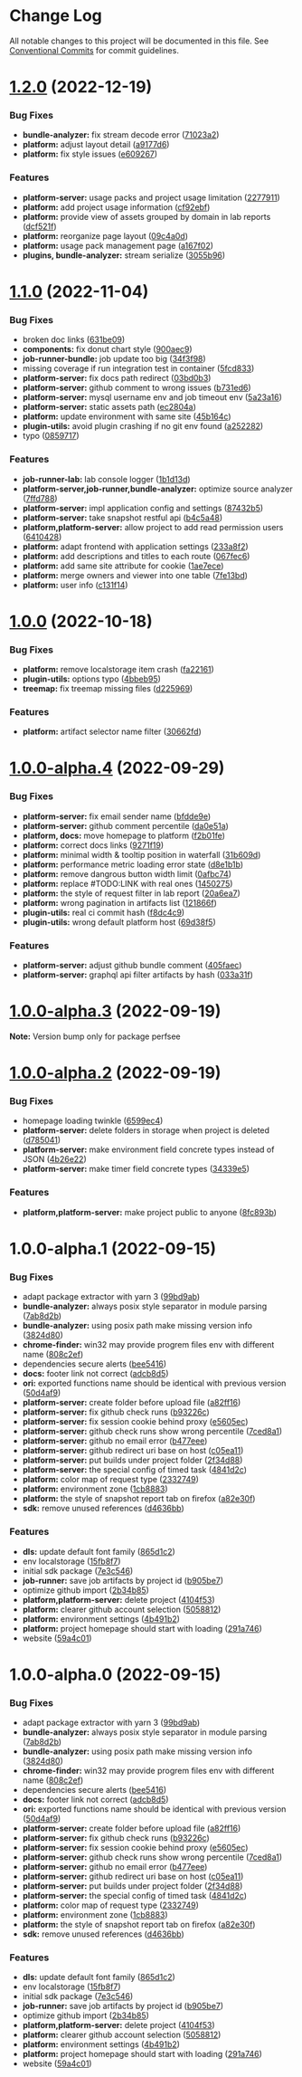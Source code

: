 # Change Log

All notable changes to this project will be documented in this file.
See [Conventional Commits](https://conventionalcommits.org) for commit guidelines.

# [1.2.0](https://github.com/perfsee/perfsee/compare/v1.1.1...v1.2.0) (2022-12-19)

### Bug Fixes

- **bundle-analyzer:** fix stream decode error ([71023a2](https://github.com/perfsee/perfsee/commit/71023a21903e8d2f78b2b25ec9a5cd7e2ae46cd7))
- **platform:** adjust layout detail ([a9177d6](https://github.com/perfsee/perfsee/commit/a9177d6758bb535de2af34f50ef8e18892e9204e))
- **platform:** fix style issues ([e609267](https://github.com/perfsee/perfsee/commit/e609267a5e19a6de15e1cfaffa3c3c7894b8c881))

### Features

- **platform-server:** usage packs and project usage limitation ([2277911](https://github.com/perfsee/perfsee/commit/2277911471a0d21092b19959b161787ebff393d3))
- **platform:** add project usage information ([cf92ebf](https://github.com/perfsee/perfsee/commit/cf92ebfe3cf5dae5299f6c738e9060f0acf15a58))
- **platform:** provide view of assets grouped by domain in lab reports ([dcf521f](https://github.com/perfsee/perfsee/commit/dcf521f577729fe795be8056850af04750ab24c1))
- **platform:** reorganize page layout ([09c4a0d](https://github.com/perfsee/perfsee/commit/09c4a0d3ae26aa52a7dc5934058fdada75e67e4e))
- **platform:** usage pack management page ([a167f02](https://github.com/perfsee/perfsee/commit/a167f02555f4e3e8a51e8049ccd9ca5d2b183f1b))
- **plugins, bundle-analyzer:** stream serialize ([3055b96](https://github.com/perfsee/perfsee/commit/3055b96efd2141ad461cb23f5ff4402162a0cfa3))

# [1.1.0](https://github.com/perfsee/perfsee/compare/v1.0.0...v1.1.0) (2022-11-04)

### Bug Fixes

- broken doc links ([631be09](https://github.com/perfsee/perfsee/commit/631be095cb66aab9e3616f771b3374dfe35fa652))
- **components:** fix donut chart style ([900aec9](https://github.com/perfsee/perfsee/commit/900aec903905f41bff53e239f44e1f9f0d9f660e))
- **job-runner-bundle:** job update too big ([34f3f98](https://github.com/perfsee/perfsee/commit/34f3f98fc4e6abdfe86afb70efff6144153b105e))
- missing coverage if run integration test in container ([5fcd833](https://github.com/perfsee/perfsee/commit/5fcd8333cabec9d818cd336327c7c2df933ba376))
- **platform-server:** fix docs path redirect ([03bd0b3](https://github.com/perfsee/perfsee/commit/03bd0b34dc25c8ce9eec58732269b3f3558317c7))
- **platform-server:** github comment to wrong issues ([b731ed6](https://github.com/perfsee/perfsee/commit/b731ed660914218f2d11e99eee1411e8717138ef))
- **platform-server:** mysql username env and job timeout env ([5a23a16](https://github.com/perfsee/perfsee/commit/5a23a16faa7be98320430d15084ebf2b2d411284))
- **platform-server:** static assets path ([ec2804a](https://github.com/perfsee/perfsee/commit/ec2804a67bb115cb0387c6a82cb29593f44e19cf))
- **platform:** update environment with same site ([45b164c](https://github.com/perfsee/perfsee/commit/45b164c059445bf5374dede3397ed91247214a71))
- **plugin-utils:** avoid plugin crashing if no git env found ([a252282](https://github.com/perfsee/perfsee/commit/a252282a4d4ecfa78b00b8396239bf9b0a7e0b4f))
- typo ([0859717](https://github.com/perfsee/perfsee/commit/0859717762271d484c03b94f522cdcbfbf41807f))

### Features

- **job-runner-lab:** lab console logger ([1b1d13d](https://github.com/perfsee/perfsee/commit/1b1d13ddb4a72356d810c2756dfb4134ff2c7e91))
- **platform-server,job-runner,bundle-analyzer:** optimize source analyzer ([7ffd788](https://github.com/perfsee/perfsee/commit/7ffd7882d96daf9b716d2e81fbd2d78a2f3c4b9d))
- **platform-server:** impl application config and settings ([87432b5](https://github.com/perfsee/perfsee/commit/87432b584f967b75d4858b4c105a5b796ebf478d))
- **platform-server:** take snapshot restful api ([b4c5a48](https://github.com/perfsee/perfsee/commit/b4c5a48aba4e66f597f618acb611303938d17046))
- **platform,platform-server:** allow project to add read permission users ([6410428](https://github.com/perfsee/perfsee/commit/64104286ca114f7f96097f8bb643439dccf58e1b))
- **platform:** adapt frontend with application settings ([233a8f2](https://github.com/perfsee/perfsee/commit/233a8f2fb09ef50534428fdb3a66dfd9fbb5cc01))
- **platform:** add descriptions and titles to each route ([067fec6](https://github.com/perfsee/perfsee/commit/067fec610146e8fb5194402c01e1884084791e41))
- **platform:** add same site attribute for cookie ([1ae7ece](https://github.com/perfsee/perfsee/commit/1ae7ecee50f8376ab5c525bf8d34de77c4163c63))
- **platform:** merge owners and viewer into one table ([7fe13bd](https://github.com/perfsee/perfsee/commit/7fe13bd12a7e0fa9030bcc46041080ce7f39f841))
- **platform:** user info ([c131f14](https://github.com/perfsee/perfsee/commit/c131f14153d3a21e6c203ef8719d5294a51d0e37))

# [1.0.0](https://github.com/perfsee/perfsee/compare/v1.0.0-alpha.4...v1.0.0) (2022-10-18)

### Bug Fixes

- **platform:** remove localstorage item crash ([fa22161](https://github.com/perfsee/perfsee/commit/fa22161495156b37023840678b9f96f0a19bb785))
- **plugin-utils:** options typo ([4bbeb95](https://github.com/perfsee/perfsee/commit/4bbeb953aaba38792c1b8161acd9e141fc7bbf52))
- **treemap:** fix treemap missing files ([d225969](https://github.com/perfsee/perfsee/commit/d22596953f464091af2b868e7f6614f7c79107e1))

### Features

- **platform:** artifact selector name filter ([30662fd](https://github.com/perfsee/perfsee/commit/30662fdcb6d8c60f8386719fba2655e32c032305))

# [1.0.0-alpha.4](https://github.com/perfsee/perfsee/compare/v1.0.0-alpha.3...v1.0.0-alpha.4) (2022-09-29)

### Bug Fixes

- **platform-server:** fix email sender name ([bfdde9e](https://github.com/perfsee/perfsee/commit/bfdde9ed556ebcadf42d2fd7ee76794398ddea3f))
- **platform-server:** github comment percentile ([da0e51a](https://github.com/perfsee/perfsee/commit/da0e51a7748aaa20f2c8f6deb74d77160583bc18))
- **platform, docs:** move homepage to platform ([f2b01fe](https://github.com/perfsee/perfsee/commit/f2b01fe7ce401a8f5c3e6c44db0cc8d2f314a47a))
- **platform:** correct docs links ([9271f19](https://github.com/perfsee/perfsee/commit/9271f19d609e5a553e4a5b7c5783173dfe62031f))
- **platform:** minimal width & tooltip position in waterfall ([31b609d](https://github.com/perfsee/perfsee/commit/31b609d9742bf4c19a09661c8e29ddf9a2887fa3))
- **platform:** performance metric loading error state ([d8e1b1b](https://github.com/perfsee/perfsee/commit/d8e1b1b87d4b344d5f831df08fc5dc3ab971d32f))
- **platform:** remove dangrous button width limit ([0afbc74](https://github.com/perfsee/perfsee/commit/0afbc74192ebe949c166c2f20127afa97c4760f0))
- **platform:** replace #TODO:LINK with real ones ([1450275](https://github.com/perfsee/perfsee/commit/1450275b914992ab8a60ab64fe866d97be22b4de))
- **platform:** the style of request filter in lab report ([20a6ea7](https://github.com/perfsee/perfsee/commit/20a6ea73846b1c67ccd3956675332b584ef9d598))
- **platform:** wrong pagination in artifacts list ([121866f](https://github.com/perfsee/perfsee/commit/121866fa897a34a0d3c01812df68426d3a8acf0b))
- **plugin-utils:** real ci commit hash ([f8dc4c9](https://github.com/perfsee/perfsee/commit/f8dc4c9cf73c359285d550ec076f978d0a2d6277))
- **plugin-utils:** wrong default platform host ([69d38f5](https://github.com/perfsee/perfsee/commit/69d38f50c88cb1b99ecbb1da70dc2b03017c9eb2))

### Features

- **platform-server:** adjust github bundle comment ([405faec](https://github.com/perfsee/perfsee/commit/405faec06e9dd4aa33abd239b350dc978d164f60))
- **platform-server:** graphql api filter artifacts by hash ([033a31f](https://github.com/perfsee/perfsee/commit/033a31fa65109917b4d9f2da841799dae5b2f975))

# [1.0.0-alpha.3](https://github.com/perfsee/perfsee/compare/v1.0.0-alpha.2...v1.0.0-alpha.3) (2022-09-19)

**Note:** Version bump only for package perfsee

# [1.0.0-alpha.2](https://github.com/perfsee/perfsee/compare/v1.0.0-alpha.1...v1.0.0-alpha.2) (2022-09-19)

### Bug Fixes

- homepage loading twinkle ([6599ec4](https://github.com/perfsee/perfsee/commit/6599ec420ec3687ed0f659d0828c19fe01909544))
- **platform-server:** delete folders in storage when project is deleted ([d785041](https://github.com/perfsee/perfsee/commit/d78504129dbd611e196bfc269859b0973cc85ca3))
- **platform-server:** make environment field concrete types instead of JSON ([4b26e22](https://github.com/perfsee/perfsee/commit/4b26e224fb0c4b885d0914f4db8f9f9ac2fc1992))
- **platform-server:** make timer field concrete types ([34339e5](https://github.com/perfsee/perfsee/commit/34339e55a1c4138ff1ef5d02d2f9acf2db84996d))

### Features

- **platform,platform-server:** make project public to anyone ([8fc893b](https://github.com/perfsee/perfsee/commit/8fc893bceffc42575b95726949ea37543682a588))

# 1.0.0-alpha.1 (2022-09-15)

### Bug Fixes

- adapt package extractor with yarn 3 ([99bd9ab](https://github.com/perfsee/perfsee/commit/99bd9ab9b53521e948b50bb4b035ed8991cc56ef))
- **bundle-analyzer:** always posix style separator in module parsing ([7ab8d2b](https://github.com/perfsee/perfsee/commit/7ab8d2bb6e8be661ed2be89abe7ae873d7a13c17))
- **bundle-analyzer:** using posix path make missing version info ([3824d80](https://github.com/perfsee/perfsee/commit/3824d80c7e623313578ed14dab1a19188469186a))
- **chrome-finder:** win32 may provide progrem files env with different name ([808c2ef](https://github.com/perfsee/perfsee/commit/808c2ef9a543ece76a55362a2c6b728b9e34cc70))
- dependencies secure alerts ([bee5416](https://github.com/perfsee/perfsee/commit/bee54169b3c147b09febfa2dea3ca38432e39a39))
- **docs:** footer link not correct ([adcb8d5](https://github.com/perfsee/perfsee/commit/adcb8d56c3ea61d2f3b278d38f9b00234d611655))
- **ori:** exported functions name should be identical with previous version ([50d4af9](https://github.com/perfsee/perfsee/commit/50d4af971ae54fb0dbfdd9c6e6bfe7633550d99d))
- **platform-server:** create folder before upload file ([a82ff16](https://github.com/perfsee/perfsee/commit/a82ff16089b239c54ab4e83e823b25fcf682dc18))
- **platform-server:** fix github check runs ([b93226c](https://github.com/perfsee/perfsee/commit/b93226c5aaa979508933e825d7391eea563f705d))
- **platform-server:** fix session cookie behind proxy ([e5605ec](https://github.com/perfsee/perfsee/commit/e5605ece9e1fafd67f71089648be3477f719fcc2))
- **platform-server:** github check runs show wrong percentile ([7ced8a1](https://github.com/perfsee/perfsee/commit/7ced8a124a6543c5c34669be11a3fd64aadfe1ec))
- **platform-server:** github no email error ([b477eee](https://github.com/perfsee/perfsee/commit/b477eeed5e909bc09f786ddab8d3699d2ea812d3))
- **platform-server:** github redirect uri base on host ([c05ea11](https://github.com/perfsee/perfsee/commit/c05ea11394137952d8498b9a34257880a9adc5e5))
- **platform-server:** put builds under project folder ([2f34d88](https://github.com/perfsee/perfsee/commit/2f34d8856ee6b184ce3dcb3ed730ef78dc039d4e))
- **platform-server:** the special config of timed task ([4841d2c](https://github.com/perfsee/perfsee/commit/4841d2c0c700852013bd310c1a7e41952be44102))
- **platform:** color map of request type ([2332749](https://github.com/perfsee/perfsee/commit/2332749ac60bb2db2c4d5154546828e00b941a78))
- **platform:** environment zone ([1cb8883](https://github.com/perfsee/perfsee/commit/1cb8883da9be85de9d80f349cc82e3ef579e1587))
- **platform:** the style of snapshot report tab on firefox ([a82e30f](https://github.com/perfsee/perfsee/commit/a82e30fe9328748c9c3dad66ebb29c10f0a76bd0))
- **sdk:** remove unused references ([d4636bb](https://github.com/perfsee/perfsee/commit/d4636bbdbfbc848e03fbab9ce7b7f7113e69038d))

### Features

- **dls:** update default font family ([865d1c2](https://github.com/perfsee/perfsee/commit/865d1c2b6a801cc572d0f73bccc7b1db78704f8e))
- env localstorage ([15fb8f7](https://github.com/perfsee/perfsee/commit/15fb8f7b9b178a148d18701b200cb73b462f9073))
- initial sdk package ([7e3c546](https://github.com/perfsee/perfsee/commit/7e3c5460c72aada593e6020f87590f3059f28cb0))
- **job-runner:** save job artifacts by project id ([b905be7](https://github.com/perfsee/perfsee/commit/b905be7def97198a60d7d6fa09da40d69c9e2e2e))
- optimize github import ([2b34b85](https://github.com/perfsee/perfsee/commit/2b34b85403aa931e3aa3c6f3ed9572382422070e))
- **platform,platform-server:** delete project ([4104f53](https://github.com/perfsee/perfsee/commit/4104f53364841c55dc36e2a65f4d47bc3fff0821))
- **platform:** clearer github account selection ([5058812](https://github.com/perfsee/perfsee/commit/50588122d50d279b0241f2d3b03828095b2f247c))
- **platform:** environment settings ([4b491b2](https://github.com/perfsee/perfsee/commit/4b491b272449b3f4c0fbc74bf20479297b11c7cc))
- **platform:** project homepage should start with loading ([291a746](https://github.com/perfsee/perfsee/commit/291a746206a61759d3127847dafa3c7bfb170e60))
- website ([59a4c01](https://github.com/perfsee/perfsee/commit/59a4c01def5b3e594b6cf924a3d1a73db5ede097))

# 1.0.0-alpha.0 (2022-09-15)

### Bug Fixes

- adapt package extractor with yarn 3 ([99bd9ab](https://github.com/perfsee/perfsee/commit/99bd9ab9b53521e948b50bb4b035ed8991cc56ef))
- **bundle-analyzer:** always posix style separator in module parsing ([7ab8d2b](https://github.com/perfsee/perfsee/commit/7ab8d2bb6e8be661ed2be89abe7ae873d7a13c17))
- **bundle-analyzer:** using posix path make missing version info ([3824d80](https://github.com/perfsee/perfsee/commit/3824d80c7e623313578ed14dab1a19188469186a))
- **chrome-finder:** win32 may provide progrem files env with different name ([808c2ef](https://github.com/perfsee/perfsee/commit/808c2ef9a543ece76a55362a2c6b728b9e34cc70))
- dependencies secure alerts ([bee5416](https://github.com/perfsee/perfsee/commit/bee54169b3c147b09febfa2dea3ca38432e39a39))
- **docs:** footer link not correct ([adcb8d5](https://github.com/perfsee/perfsee/commit/adcb8d56c3ea61d2f3b278d38f9b00234d611655))
- **ori:** exported functions name should be identical with previous version ([50d4af9](https://github.com/perfsee/perfsee/commit/50d4af971ae54fb0dbfdd9c6e6bfe7633550d99d))
- **platform-server:** create folder before upload file ([a82ff16](https://github.com/perfsee/perfsee/commit/a82ff16089b239c54ab4e83e823b25fcf682dc18))
- **platform-server:** fix github check runs ([b93226c](https://github.com/perfsee/perfsee/commit/b93226c5aaa979508933e825d7391eea563f705d))
- **platform-server:** fix session cookie behind proxy ([e5605ec](https://github.com/perfsee/perfsee/commit/e5605ece9e1fafd67f71089648be3477f719fcc2))
- **platform-server:** github check runs show wrong percentile ([7ced8a1](https://github.com/perfsee/perfsee/commit/7ced8a124a6543c5c34669be11a3fd64aadfe1ec))
- **platform-server:** github no email error ([b477eee](https://github.com/perfsee/perfsee/commit/b477eeed5e909bc09f786ddab8d3699d2ea812d3))
- **platform-server:** github redirect uri base on host ([c05ea11](https://github.com/perfsee/perfsee/commit/c05ea11394137952d8498b9a34257880a9adc5e5))
- **platform-server:** put builds under project folder ([2f34d88](https://github.com/perfsee/perfsee/commit/2f34d8856ee6b184ce3dcb3ed730ef78dc039d4e))
- **platform-server:** the special config of timed task ([4841d2c](https://github.com/perfsee/perfsee/commit/4841d2c0c700852013bd310c1a7e41952be44102))
- **platform:** color map of request type ([2332749](https://github.com/perfsee/perfsee/commit/2332749ac60bb2db2c4d5154546828e00b941a78))
- **platform:** environment zone ([1cb8883](https://github.com/perfsee/perfsee/commit/1cb8883da9be85de9d80f349cc82e3ef579e1587))
- **platform:** the style of snapshot report tab on firefox ([a82e30f](https://github.com/perfsee/perfsee/commit/a82e30fe9328748c9c3dad66ebb29c10f0a76bd0))
- **sdk:** remove unused references ([d4636bb](https://github.com/perfsee/perfsee/commit/d4636bbdbfbc848e03fbab9ce7b7f7113e69038d))

### Features

- **dls:** update default font family ([865d1c2](https://github.com/perfsee/perfsee/commit/865d1c2b6a801cc572d0f73bccc7b1db78704f8e))
- env localstorage ([15fb8f7](https://github.com/perfsee/perfsee/commit/15fb8f7b9b178a148d18701b200cb73b462f9073))
- initial sdk package ([7e3c546](https://github.com/perfsee/perfsee/commit/7e3c5460c72aada593e6020f87590f3059f28cb0))
- **job-runner:** save job artifacts by project id ([b905be7](https://github.com/perfsee/perfsee/commit/b905be7def97198a60d7d6fa09da40d69c9e2e2e))
- optimize github import ([2b34b85](https://github.com/perfsee/perfsee/commit/2b34b85403aa931e3aa3c6f3ed9572382422070e))
- **platform,platform-server:** delete project ([4104f53](https://github.com/perfsee/perfsee/commit/4104f53364841c55dc36e2a65f4d47bc3fff0821))
- **platform:** clearer github account selection ([5058812](https://github.com/perfsee/perfsee/commit/50588122d50d279b0241f2d3b03828095b2f247c))
- **platform:** environment settings ([4b491b2](https://github.com/perfsee/perfsee/commit/4b491b272449b3f4c0fbc74bf20479297b11c7cc))
- **platform:** project homepage should start with loading ([291a746](https://github.com/perfsee/perfsee/commit/291a746206a61759d3127847dafa3c7bfb170e60))
- website ([59a4c01](https://github.com/perfsee/perfsee/commit/59a4c01def5b3e594b6cf924a3d1a73db5ede097))
